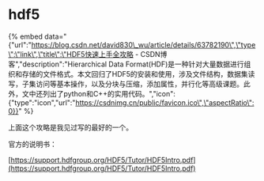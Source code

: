 

# hdf5

{% embed data="{\"url\":\"https://blog.csdn.net/david830\_wu/article/details/63782190\",\"type\":\"link\",\"title\":\"HDF5快速上手全攻略 - CSDN博客\",\"description\":\"Hierarchical Data Format\(HDF\)是一种针对大量数据进行组织和存储的文件格式。本文回归了HDF5的安装和使用，涉及文件结构，数据集读写，子集访问等基本操作，以及分块与压缩，添加属性，并行化等高级课题。此外，文中还列出了python和C++的实用代码。\",\"icon\":{\"type\":\"icon\",\"url\":\"https://csdnimg.cn/public/favicon.ico\",\"aspectRatio\":0}}" %}

上面这个攻略是我见过写的最好的一个。



官方的说明书：

[https://support.hdfgroup.org/HDF5/Tutor/HDF5Intro.pdf](https://support.hdfgroup.org/HDF5/Tutor/HDF5Intro.pdf)

